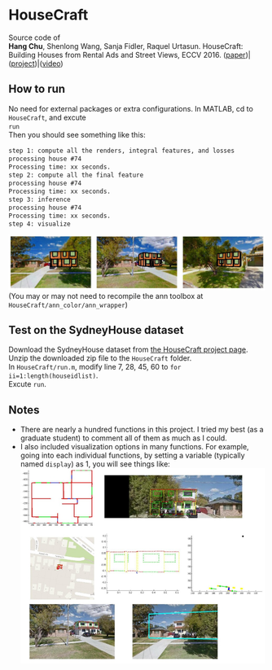 # HouseCraft  
Source code of  
**Hang Chu**, Shenlong Wang, Sanja Fidler, Raquel Urtasun. HouseCraft: Building Houses from Rental Ads and Street Views, ECCV 2016. ([paper](http://chuhang.github.io/files/publications/ECCV_16.pdf))|([project](http://www.cs.toronto.edu/housecraft))|([video](https://vimeo.com/174261051))  
## How to run
No need for external packages or extra configurations. In MATLAB, cd to `HouseCraft`, and excute  
`run`  
Then you should see something like this:  
```
step 1: compute all the renders, integral features, and losses  
processing house #74  
Processing time: xx seconds.  
step 2: compute all the final feature  
processing house #74  
Processing time: xx seconds.  
step 3: inference  
processing house #74  
Processing time: xx seconds.  
step 4: visualize  
```  
![](./readme_imgs/run.jpg "run results")  
(You may or may not need to recompile the ann toolbox at
`HouseCraft/ann_color/ann_wrapper`)  
## Test on the SydneyHouse dataset  
Download the SydneyHouse dataset from [the HouseCraft project page](http://www.cs.toronto.edu/housecraft).  
Unzip the downloaded zip file to the `HouseCraft` folder.  
In `HouseCraft/run.m`, modify line 7, 28, 45, 60 to `for ii=1:length(houseidlist)`.  
Excute `run`.
## Notes
- There are nearly a hundred functions in this project. I tried my best (as a graduate student) to comment all of them as much as I could.  
- I also included visualization options in many functions. For example, going into each individual functions, by setting a variable (typically named `display`) as 1, you will see things like:
![](./readme_imgs/visualization.jpg "visualization examples")  

